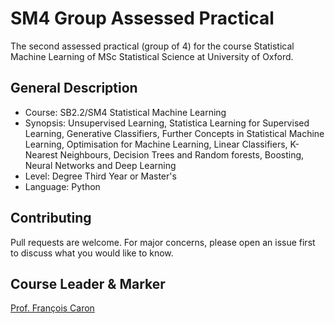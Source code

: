 # SM4 Group Assessed Practical
The second assessed practical (group of 4) for the course Statistical Machine Learning of MSc Statistical Science at University of Oxford.

## General Description
* Course: SB2.2/SM4 Statistical Machine Learning
* Synopsis: Unsupervised Learning, Statistica Learning for Supervised Learning, Generative Classifiers, Further Concepts in Statistical Machine Learning, Optimisation for Machine Learning, Linear Classifiers, K-Nearest Neighbours, Decision Trees and Random forests, Boosting, Neural Networks and Deep Learning
* Level: Degree Third Year or Master's
* Language: Python

## Contributing
Pull requests are welcome. For major concerns, please open an issue first to discuss what you would like to know.

## Course Leader & Marker
[Prof. François Caron](http://www.stats.ox.ac.uk/~caron/)
